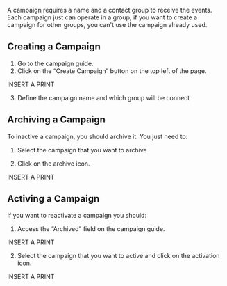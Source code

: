 A campaign requires a name and a contact group to receive the events. Each campaign just can operate in a group; if you want to create a campaign for other groups, you can't use the campaign already used.

## Creating a Campaign ##

1. Go to the campaign guide.
2. Click on the “Create Campaign” button on the top left of the page.

INSERT A PRINT

3. Define the campaign name and which group will be connect

## Archiving a Campaign ##

To inactive a campaign, you should archive it. You just need to:

1. Select the campaign that you want to archive

2. Click on the archive icon.

INSERT A PRINT

## Activing a Campaign ##

If you want to reactivate a campaign you should:

1. Access the “Archived” field on the campaign guide.

INSERT A PRINT

2. Select the campaign that you want to active and click on the activation icon.

INSERT A PRINT
